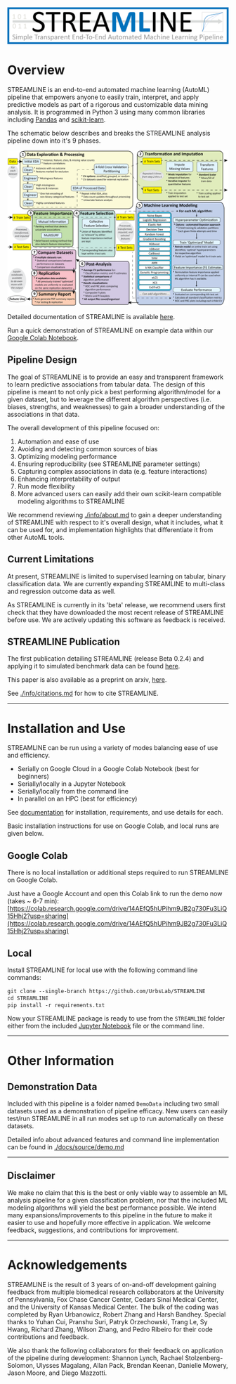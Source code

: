 ![alttext](https://github.com/UrbsLab/STREAMLINE/blob/main/docs/source/pictures/STREAMLINE_Logo_Full.png?raw=true)
# Overview

STREAMLINE is an end-to-end automated machine learning (AutoML) pipeline
that empowers anyone to easily train, interpret, and apply predictive models as
part of a rigorous and customizable data mining analysis. It is programmed in
Python 3 using many common libraries including [Pandas](https://pandas.pydata.org/)
and [scikit-learn](https://scikit-learn.org/stable/).

The schematic below describes and breaks the STREAMLINE analysis pipeline
down into it's 9 phases.

![alttext](https://github.com/UrbsLab/STREAMLINE/blob/main/docs/source/pictures/STREAMLINE_paper_lightcolor.png?raw=true)

Detailed documentation of STREAMLINE is available [here](https://urbslab.github.io/STREAMLINE/index.html).

Run a quick demonstration of STREAMLINE on example data within our [Google Colab Notebook](https://colab.research.google.com/drive/14AEfQ5hUPihm9JB2g730Fu3LiQ15Hhj2?usp=sharing).

## Pipeline Design
The goal of STREAMLINE is to provide an easy and transparent framework
to learn predictive associations from tabular data. The design of this pipeline
is meant to not only pick a best performing algorithm/model for a given dataset,
but to leverage the different algorithm perspectives (i.e. biases, strengths,
and weaknesses) to gain a broader understanding of the associations in that data.

The overall development of this pipeline focused on:
   1. Automation and ease of use
   2. Avoiding and detecting common sources of bias
   3. Optimizing modeling performance
   4. Ensuring reproducibility (see STREAMLINE parameter settings)
   5. Capturing complex associations in data (e.g. feature interactions)
   6. Enhancing interpretability of output
   7. Run mode flexibility
   8. More advanced users can easily add their own scikit-learn compatible modeling algorithms to STREAMLINE

We recommend reviewing [./info/about.md](info/about.md) to gain a deeper understanding
of STREAMLINE with respect to it's overall design, what it includes, what it
can be used for, and implementation highlights that differentiate it from other
AutoML tools.

## Current Limitations
At present, STREAMLINE is limited to supervised learning on tabular,
binary classification data. We are currently expanding STREAMLINE to multi-class
and regression outcome data as well.

As STREAMLINE is currently in its 'beta' release, we recommend users first check that they have downloaded the
most recent release of STREAMLINE before use. We are actively updating this software as feedback is received.

## STREAMLINE Publication
The first publication detailing STREAMLINE (release Beta 0.2.4) and applying it to
simulated benchmark data can be found [here](https://link.springer.com/chapter/10.1007/978-981-19-8460-0_9).

This paper is also available as a preprint on arxiv, [here](https://arxiv.org/abs/2206.12002?fbclid=IwAR1toW5AtDJQcna0_9Sj73T9kJvuB-x-swnQETBGQ8lSwBB0z2N1TByEwlw).

See [./info/citations.md](info/citations.md) for how to cite STREAMLINE.

***
# Installation and Use
STREAMLINE can be run using a variety of modes balancing ease of use and efficiency.
* Serially on Google Cloud in a Google Colab Notebook (best for beginners)
* Serially/locally in a Jupyter Notebook
* Serially/locally from the command line
* In parallel on an HPC (best for efficiency)

See [documentation](https://urbslab.github.io/STREAMLINE/index.html) for installation, requirements, and use details for each.

Basic installation instructions for use on Google Colab, and local runs are given below.

## Google Colab
There is no local installation or additional steps required to run
STREAMLINE on Google Colab.

Just have a Google Account and open this Colab link to run the demo now (takes ~ 6-7 min):
[https://colab.research.google.com/drive/14AEfQ5hUPihm9JB2g730Fu3LiQ15Hhj2?usp=sharing](https://colab.research.google.com/drive/14AEfQ5hUPihm9JB2g730Fu3LiQ15Hhj2?usp=sharing)


## Local
Install STREAMLINE for local use with the following command line commands:

```
git clone --single-branch https://github.com/UrbsLab/STREAMLINE
cd STREAMLINE
pip install -r requirements.txt
```

Now your STREAMLINE package is ready to use from the `STREAMLINE` folder either
from the included [Jupyter Notebook](https://github.com/UrbsLab/STREAMLINE/blob/dev/STREAMLINE-Notebook.ipynb) file or the command line.

***
# Other Information
## Demonstration Data
Included with this pipeline is a folder named `DemoData` including two small datasets used as a demonstration of
pipeline efficacy. New users can easily test/run STREAMLINE in all run modes set up to run automatically on these datasets.

Detailed info about advanced features and command line implementation can be found in  [./docs/source/demo.md](docs/source/demo.md)

***
## Disclaimer
We make no claim that this is the best or only viable way to assemble an ML analysis pipeline for a given
classification problem, nor that the included ML modeling algorithms will yield the best performance possible.
We intend many expansions/improvements to this pipeline in the future to make it easier to use and hopefully more effective in application.  We welcome feedback, suggestions, and contributions for improvement.

***
# Acknowledgements
STREAMLINE is the result of 3 years of on-and-off development gaining feedback from multiple biomedical research collaborators at the University of Pennsylvania, Fox Chase Cancer Center, Cedars Sinai Medical Center, and the University of Kansas Medical Center.
The bulk of the coding was completed by Ryan Urbanowicz, Robert Zhang and Harsh Bandhey. Special thanks to
Yuhan Cui, Pranshu Suri, Patryk Orzechowski, Trang Le, Sy Hwang, Richard Zhang, Wilson Zhang,
and Pedro Ribeiro for their code contributions and feedback.  

We also thank the following collaborators for their feedback on application
of the pipeline during development: Shannon Lynch, Rachael Stolzenberg-Solomon,
Ulysses Magalang, Allan Pack, Brendan Keenan, Danielle Mowery, Jason Moore, and Diego Mazzotti.

